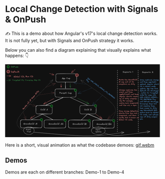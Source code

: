 # Local Change Detection with Signals & OnPush

✍ This is a demo about how Angular's v17's local change detection works. It is not fully yet, but with Signals and OnPush strategy
it works.

Below you can also find a diagram explaining that visually explains what happens: 👇


![Simple diagram of Local Change Detection (CD) with Signals & OnPush in Angular v17](src/assets/Local%20CD.png)

Here is a short, visual animation as what the codebase demoes:
[gif.webm](https://github.com/ilirbeqirii/onpush-signals-local-cd/assets/24731032/7f264318-30ab-4d46-8d57-c026285b112a)


## Demos

Demos are each on different branches: Demo-1 to Demo-4


